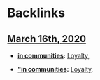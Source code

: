 
# Backlinks
## [March 16th, 2020](<March 16th, 2020.md>)
- **[in communities](<in communities.md>):** [Loyalty](<Loyalty.md>),

- **["in communities](<"in communities.md>):** [Loyalty](<Loyalty.md>),

